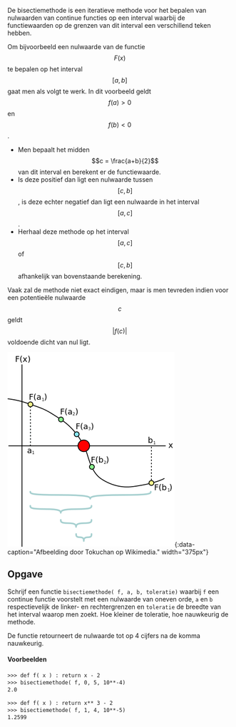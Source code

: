 De bisectiemethode is een iteratieve methode voor het bepalen van nulwaarden van continue functies op een interval waarbij de functiewaarden op de grenzen van dit interval een verschillend teken hebben.

Om bijvoorbeeld een nulwaarde van de functie $$F(x)$$ te bepalen op het interval $$[a,b]$$ gaat men als volgt te werk. In dit voorbeeld geldt $$f(a) > 0$$ en $$f(b) <0$$.

- Men bepaalt het midden $$c = \frac{a+b}{2}$$ van dit interval en berekent er de functiewaarde. 
- Is deze positief dan ligt een nulwaarde tussen $$[c,b]$$, is deze echter negatief dan ligt een nulwaarde in het interval $$[a,c]$$.
- Herhaal deze methode op het interval $$[a,c]$$ of $$[c,b]$$ afhankelijk van bovenstaande berekening.

Vaak zal de methode niet exact eindigen, maar is men tevreden indien voor een potentieële nulwaarde $$c$$ geldt $$| f(c) |$$ voldoende dicht van nul ligt.

![Bisectiemethode](media/Bisection.png "De bisectiemethode"){:data-caption="Afbeelding door Tokuchan op Wikimedia." width="375px"}

## Opgave

Schrijf een functie `bisectiemethode( f, a, b, toleratie)` waarbij `f` een continue functie voorstelt met een nulwaarde van oneven orde, `a` en `b` respectievelijk de linker- en rechtergrenzen en `toleratie` de breedte van het interval waarop men zoekt. Hoe kleiner de toleratie, hoe nauwkeurig de methode.

De functie retourneert de nulwaarde tot op 4 cijfers na de komma nauwkeurig.

#### Voorbeelden
```
>>> def f( x ) : return x - 2
>>> bisectiemethode( f, 0, 5, 10**-4)
2.0
```

```
>>> def f( x ) : return x** 3 - 2
>>> bisectiemethode( f, 1, 4, 10**-5)
1.2599
```